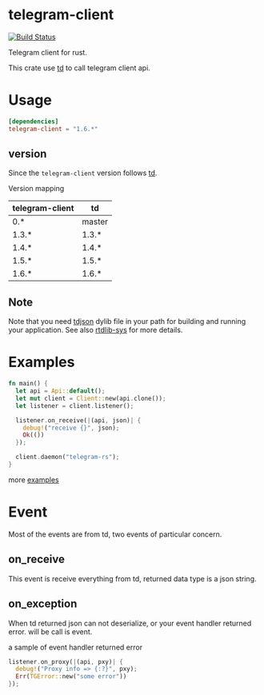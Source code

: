 telegram-client
===

[![Build Status](https://api.travis-ci.org/fewensa/telegram-client.svg)](https://travis-ci.org/fewensa/telegram-client/)

Telegram client for rust.

This crate use [td](https://github.com/tdlib/td) to call telegram client api.

# Usage

```toml
[dependencies]
telegram-client = "1.6.*"
```

## version

Since the `telegram-client` version follows [td](https://github.com/tdlib/td).

Version mapping

| telegram-client    | td      |
|--------------------|---------|
| 0.*                | master  |
| 1.3.*              | 1.3.*   |
| 1.4.*              | 1.4.*   |
| 1.5.*              | 1.5.*   |
| 1.6.*              | 1.6.*   |

## Note

Note that you need [tdjson](https://github.com/tdlib/td) dylib file in your path for building and running your application. See also [rtdlib-sys](https://github.com/fewensa/rtdlib-sys) for more details.

# Examples

```rust
fn main() {
  let api = Api::default();
  let mut client = Client::new(api.clone());
  let listener = client.listener();

  listener.on_receive(|(api, json)| {
    debug!("receive {}", json);
    Ok(())
  });

  client.daemon("telegram-rs");
}
```

more [examples](./examples)



# Event

Most of the events are from td, two events of particular concern.

## on_receive

This event is receive everything from td, returned data type is a json string.

## on_exception

When td returned json can not deserialize, or your event handler returned error. will be call is event.

a sample of event handler returned error

```rust
listener.on_proxy(|(api, pxy)| {
  debug!("Proxy info => {:?}", pxy);
  Err(TGError::new("some error"))
});
```
